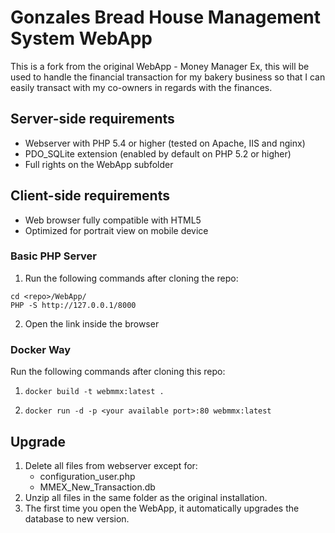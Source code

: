 Gonzales Bread House Management System WebApp
===============================================

This is a fork from the original WebApp - Money Manager Ex, this will be used to handle the financial transaction for my bakery business so that I can easily transact with my co-owners in regards with the finances.

## Server-side requirements

 * Webserver with PHP 5.4 or higher (tested on Apache, IIS and nginx)
 * PDO_SQLite extension (enabled by default on PHP 5.2 or higher)
 * Full rights on the WebApp subfolder

## Client-side requirements

 * Web browser fully compatible with HTML5
 * Optimized for portrait view on mobile device

### Basic PHP Server 

1. Run the following commands after cloning the repo:

``` 
cd <repo>/WebApp/
PHP -S http://127.0.0.1/8000
```
2. Open the link inside the browser

### Docker Way 

Run the following commands after cloning this repo:

1. `docker build -t webmmx:latest .`

2. `docker run -d -p <your available port>:80 webmmx:latest`

## Upgrade

 1. Delete all files from webserver except for:
    * configuration_user.php
    * MMEX_New_Transaction.db
 2. Unzip all files in the same folder as the original installation.
 3. The first time you open the WebApp, it automatically upgrades the database to new version.
